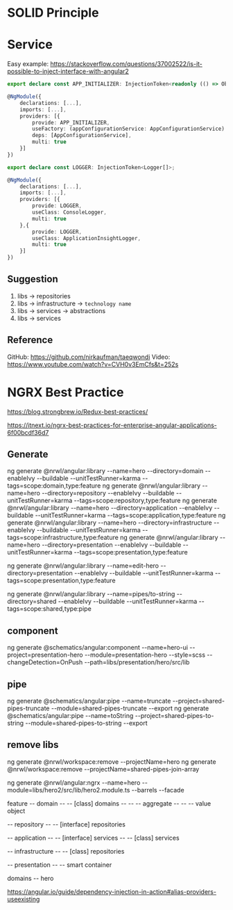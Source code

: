 # SOLID Principle

# Service

Easy example:
https://stackoverflow.com/questions/37002522/is-it-possible-to-inject-interface-with-angular2

```typescript
export declare const APP_INITIALIZER: InjectionToken<readonly (() => Observable<unknown> | Promise<unknown> | void)[]>;

@NgModule({
    declarations: [...],
    imports: [...],
    providers: [{
        provide: APP_INITIALIZER,
        useFactory: (appConfigurationService: AppConfigurationService) => appConfigurationService.loadConfiguration();,
        deps: [AppConfigurationService],
        multi: true
    }]
})
```

```typescript
export declare const LOGGER: InjectionToken<Logger[]>;

@NgModule({
    declarations: [...],
    imports: [...],
    providers: [{
        provide: LOGGER,
        useClass: ConsoleLogger,
        multi: true
    },{
        provide: LOGGER,
        useClass: ApplicationInsightLogger,
        multi: true
    }]
})
```    

## Suggestion

1. libs -> repositories
1. libs -> infrastructure -> `technology name`
1. libs -> services -> abstractions
1. libs -> services


## Reference
GitHub:     https://github.com/nirkaufman/taeqwondi
Video: https://www.youtube.com/watch?v=CVH0v3EmCfs&t=252s


# NGRX Best Practice
https://blog.strongbrew.io/Redux-best-practices/

https://itnext.io/ngrx-best-practices-for-enterprise-angular-applications-6f00bcdf36d7



## Generate

ng generate @nrwl/angular:library --name=hero --directory=domain --enableIvy --buildable --unitTestRunner=karma --tags=scope:domain,type:feature 
ng generate @nrwl/angular:library --name=hero --directory=repository --enableIvy --buildable --unitTestRunner=karma --tags=scope:repository,type:feature 
ng generate @nrwl/angular:library --name=hero --directory=application --enableIvy --buildable --unitTestRunner=karma --tags=scope:application,type:feature 
ng generate @nrwl/angular:library --name=hero --directory=infrastructure --enableIvy --buildable --unitTestRunner=karma --tags=scope:infrastructure,type:feature 
ng generate @nrwl/angular:library --name=hero --directory=presentation --enableIvy --buildable --unitTestRunner=karma --tags=scope:presentation,type:feature 

ng generate @nrwl/angular:library --name=edit-hero --directory=presentation --enableIvy --buildable --unitTestRunner=karma --tags=scope:presentation,type:feature 

ng generate @nrwl/angular:library --name=pipes/to-string --directory=shared --enableIvy --buildable --unitTestRunner=karma --tags=scope:shared,type:pipe 

## component
ng generate @schematics/angular:component --name=hero-ui --project=presentation-hero --module=presentation-hero --style=scss --changeDetection=OnPush --path=libs/presentation/hero/src/lib

## pipe
ng generate @schematics/angular:pipe --name=truncate --project=shared-pipes-truncate --module=shared-pipes-truncate --export
ng generate @schematics/angular:pipe --name=toString --project=shared-pipes-to-string --module=shared-pipes-to-string --export

## remove libs
ng generate @nrwl/workspace:remove --projectName=hero
ng generate @nrwl/workspace:remove --projectName=shared-pipes-join-array

ng generate @nrwl/angular:ngrx --name=hero --module=libs/hero2/src/lib/hero2.module.ts --barrels --facade

feature
-- domain
-- -- [class] domains
-- -- -- aggregate
-- -- -- value object

-- repository
-- -- [interface] repositories

-- application
-- -- [interface] services
-- -- [class] services

-- infrastructure
-- -- [class] repositories

-- presentation
-- -- smart container

domains
-- hero




https://angular.io/guide/dependency-injection-in-action#alias-providers-useexisting